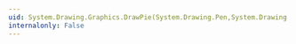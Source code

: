```yaml
---
uid: System.Drawing.Graphics.DrawPie(System.Drawing.Pen,System.Drawing.Rectangle,System.Single,System.Single)
internalonly: False
---
```

